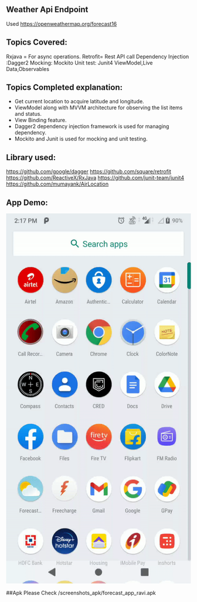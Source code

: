 
## Weather Api Endpoint
Used https://openweathermap.org/forecast16

## Topics Covered:
Rxjava = For async operations.
Retrofit= Rest API call
Dependency Injection :Dagger2
Mocking: Mockito 
Unit test: Junit4
ViewModel,Live Data,Observables

## Topics Completed explanation:
- Get current location to acquire latitude and longitude.
- ViewModel along with MVVM architecture for observing the list items and status.
- View Binding feature.
- Dagger2 dependency injection framework is used for managing dependency.
- Mockito and Junit is used for mocking and unit testing.

## Library used:
https://github.com/google/dagger
https://github.com/square/retrofit
https://github.com/ReactiveX/RxJava
https://github.com/junit-team/junit4
https://github.com/mumayank/AirLocation
## App Demo:
![Screenshot](/screenshots_apk/forecast_app.gif)

##Apk
Please Check /screenshots_apk/forecast_app_ravi.apk


